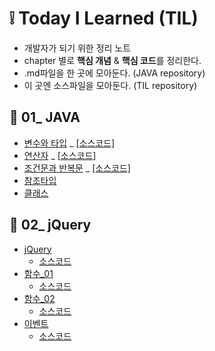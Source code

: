 # :grey_exclamation: Today I Learned (TIL) 

- 개발자가 되기 위한 정리 노트 
- chapter 별로 **핵심 개념** & **핵심 코드**를 정리한다.
- .md파일을 한 곳에 모아둔다. (JAVA repository)
- 이 곳엔 소스파일을 모아둔다. (TIL repository)



## :mag_right: 01_ JAVA

- [변수와 타입](https://github.com/jisuMin/.md/blob/master/JAVA/01_Variable%20%26%20Type.md) _ [[소스코드]](https://github.com/jisuMin/TIL/tree/master/JAVA/day02)
- [연산자](https://github.com/jisuMin/.md/blob/master/JAVA/02_Operator.md) _ [[소스코드]](https://github.com/jisuMin/TIL/blob/d9386b1f2c226606647b666b208c5e758249ffea/JAVA/day02/CastingTest.java)
- [조건문과 반복문](https://github.com/jisuMin/.md/blob/master/JAVA/03_If_For_While.md) _ [[소스코드]]()
- [참조타입]()
- [클래스]()



## :mag_right: 02_ jQuery

- [jQuery](https://github.com/jisuMin/.md/blob/master/02_jQuery/01_jQuery.md)
  - [소스코드](https://github.com/jisuMin/TIL/tree/master/jQery/01_jQuery)
- [함수_01](https://github.com/jisuMin/.md/blob/master/02_jQuery/02_Function1.md)
  - [소스코드](https://github.com/jisuMin/TIL/tree/master/jQery/02_Function1)
- [함수_02](https://github.com/jisuMin/.md/blob/master/02_jQuery/03_Function2.md)
  - [소스코드](https://github.com/jisuMin/TIL/tree/master/jQery/03_Function2)
- [이벤트](https://github.com/jisuMin/.md/blob/master/02_jQuery/04_Event.md)
  - [소스코드](https://github.com/jisuMin/TIL/tree/master/jQery/04_Event)

